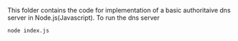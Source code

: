 This folder contains the code for implementation of a basic authoritaive dns server in Node.js(Javascript). To run the dns server
```bash
node index.js
```